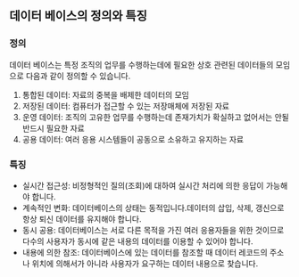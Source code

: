 ## 데이터 베이스의 정의와 특징

### 정의

데이터 베이스는 특정 조직의 업무를 수행하는데에 필요한 상호 관련된 데이터들의 모임으로 다음과 같이 정의할 수 있습니다.

1. 통합된 데이터: 자료의 중복을 배제한 데이터의 모임
2. 저장된 데이터: 컴퓨터가 접근할 수 있는 저장매체에 저장된 자료
3. 운영 데이터: 조직의 고유한 업무를 수행하는데 존재가치가 확실하고 없어서는 안될 반드시 필요한 자료
4. 공용 데이터: 여러 응용 시스템들이 공동으로 소유하고 유지하는 자료

### 특징

- 실시간 접근성: 비정형적인 질의(조회)에 대하여 실시간 처리에 의한 응답이 가능해야 합니다.
- 계속적인 변화: 데이터베이스의 상태는 동적입니다.데이터의 삽입, 삭제, 갱신으로 항상 퇴신 데이터를 유지해야 합니다.
- 동시 공용: 데이터베이스는 서로 다른 목적을 가진 여러 응용자들을 위한 것이므로 다수의 사용자가 동시에 같은 내용의 데이터를 이용할 수 있어야 합니다.
- 내용에 의한 참조: 데이터베이스에 있는 데이터를 참조할 때 데이터 레코드의 주소나 위치에 의해서가 아니라 사용자가 요구하는 데이터 내용으로 찾습니다.